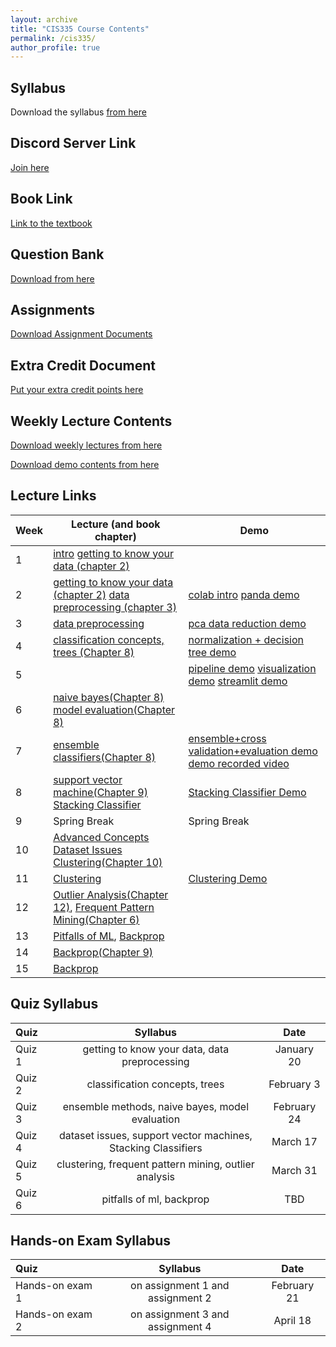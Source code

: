 ```yaml
---
layout: archive
title: "CIS335 Course Contents"
permalink: /cis335/
author_profile: true
---
```


## Syllabus

Download the syllabus [from here](https://drive.google.com/drive/folders/1nEqto4EAyuoRFkzYUjcM1fSJpHAG249W?usp=sharing)

## Discord Server Link

[Join here](https://discord.gg/cm68SAQsjE)

## Book Link

[Link to the textbook](https://drive.google.com/file/d/1ll5Yg-Tf9mTxOslCCub2dVEEgsKMpm1l/view?usp=sharing)


## Question Bank

[Download from here](https://drive.google.com/drive/folders/1VWyDsw0BI3TzBTyBHYVwbTWQXv4tD6Kg?usp=sharing)


## Assignments

[Download Assignment Documents](https://drive.google.com/drive/folders/1mlTJrfMz3EkPfOIVGI64fHigjVGq-uBg?usp=sharing)


<!-- ## Group Registration Document
[Register your group members here](https://docs.google.com/document/d/1og-Bbfm6HPC9KtiaLaFRj0uMzFou4T5pjdHfSCrUuQs/edit?usp=sharing) -->


## Extra Credit Document
[Put your extra credit points here](https://docs.google.com/document/d/1r5m0O1LWWVxUr1LaGCm96J40JmXVFDRbU9r4A_8STaU/edit?usp=sharing)

<!-- ## Project documents
[Project description and rubric](https://docs.google.com/document/d/1XxG5dNEhr66k5vj_YROQXD47dzo0RbHmpcZjO8s-bI4/edit?usp=sharing) -->

<!-- [Project checkpoint report template](https://docs.google.com/document/d/1kTE9uMTorp1cN_Hv66aNiCdsIwoSy14AgGMbxrLvMbE/edit?usp=sharing) -->

<!-- [Project checkpoints](https://docs.google.com/document/d/1BtxcUbN0RMFqjufpaAGUz5kLqia3nLUzUgxxT9RQJ0w/edit?usp=sharing) -->

## Weekly Lecture Contents

[Download weekly lectures from here](https://drive.google.com/drive/folders/1kHaYFrusdh9JsPgJxSaANOHlvfCxEykj?usp=sharing)

[Download demo contents from here](https://drive.google.com/drive/folders/1leo5d-TEo0-Gty7MNbDEbv8amCMPm8lb?usp=sharing)




## Lecture Links

|Week              | Lecture (and book chapter) | Demo |
| --------| -------------------------- | ----------------- |
| 1       |   [intro](https://drive.google.com/drive/folders/1i9TFuB2HP1rQ3v8jOeVwaJWH9v-Nr-Pq?usp=sharing) [getting to know your data (chapter 2)](https://drive.google.com/drive/folders/1l1-k2PxIQ3Zo7zgQREKn2kfMc9nUnCHK?usp=sharing) |  |
| 2       |   [getting to know your data (chapter 2)](https://drive.google.com/drive/folders/1l1-k2PxIQ3Zo7zgQREKn2kfMc9nUnCHK?usp=sharing)   [data preprocessing (chapter 3)](https://drive.google.com/drive/folders/1iBr4rB7pT_jS8m2ozWVzvDEP7-oI3Uq6?usp=sharing)  |  [colab intro](https://drive.google.com/drive/folders/1j9Yq2Xa5BV2x2Sg8oAGjATlGzrd_qNJw?usp=sharing) [panda demo](https://drive.google.com/drive/folders/1raIJ1Z8wAn8vD1xK6Y6T4Fd5sxwktNjk?usp=sharing)|
| 3       |  [data preprocessing](https://drive.google.com/drive/folders/1iBr4rB7pT_jS8m2ozWVzvDEP7-oI3Uq6?usp=sharing)  |  [pca data reduction demo](https://drive.google.com/drive/folders/1ldx9UVvoQQbKRYzQzrITTJmIN1mIfbPm?usp=sharing)  |
| 4       |   [classification concepts, trees (Chapter 8)](https://drive.google.com/drive/folders/1lsFiH9GvkLwoMwJDY0uFvo7xqYSKZkuP?usp=sharing)   | [normalization + decision tree demo](https://drive.google.com/drive/folders/1jGywGYpNaCkO99TlFacM1StGqtzxFxWJ?usp=sharing)  |
| 5       |   | [pipeline demo](https://drive.google.com/drive/folders/1NgzsrWSUVDbgjWufaqPiyB_LWP1xJoZP?usp=sharing) [visualization demo](https://drive.google.com/drive/folders/1rZHQ6F6-lwrvul90teSUvHGFllDEgQX2?usp=sharing) [streamlit demo](https://drive.google.com/drive/folders/17Jnh8vY2eibYBwK_YEurX6_PVVOgwBsU?usp=sharing)  |
| 6       | [naive bayes(Chapter 8)](https://drive.google.com/drive/folders/1mgCPAeL8w7rlmCuxZVrQRwcXiJC-GMBQ?usp=sharing) [model evaluation(Chapter 8)](https://drive.google.com/drive/folders/1mnUa4Oo-iOV352Dw9dt-yf94ZUbsPWQI?usp=sharing)   |   |
| 7       | [ensemble classifiers(Chapter 8)](https://drive.google.com/drive/folders/1mtHnsUmnm53Lpx_CAKIn8F7w0AfhH06Q?usp=sharing) |  [ensemble+cross validation+evaluation demo](https://drive.google.com/drive/folders/1o4_Vk3U3SonQXPqweqj6Mvm6MOSpdfwr?usp=sharing) [demo recorded video](https://drive.google.com/file/d/1nkhDwTXVHfTS-GnjxucMztmTSbeEuEae/view?usp=sharing)|
| 8     | [support vector machine(Chapter 9)](https://drive.google.com/drive/folders/1oLx9goDsfbs5CPZeQ8JD916I3VzRGxbs?usp=sharing) [Stacking Classifier](https://drive.google.com/drive/folders/1mtHnsUmnm53Lpx_CAKIn8F7w0AfhH06Q?usp=sharing)| [Stacking Classifier Demo](https://drive.google.com/drive/folders/1nqAALe_WDbChvrEzUGeTFu7QdeQxi1EH?usp=sharing) |
| 9     | Spring Break | Spring Break |
| 10    | [Advanced Concepts](https://drive.google.com/drive/folders/1oUH6R98Oxd-KwggYg37mHUUD6K48DqaE?usp=sharing) [Dataset Issues](https://drive.google.com/drive/folders/1nqAgpBYI2nMum54fTaLXGWQw9kJPGnxN?usp=sharing) [Clustering(Chapter 10)](https://drive.google.com/drive/folders/1q_1Q9H8u42QXs48-UXfKW7y7JtsCt5xI?usp=drive_link)|  |
| 11       | [Clustering](https://drive.google.com/drive/folders/1q_1Q9H8u42QXs48-UXfKW7y7JtsCt5xI?usp=drive_link)| [Clustering Demo](https://drive.google.com/drive/folders/1jRXhHt0p4u2Rs7spqL_nHktOkUgbIHZ2?usp=drive_link) |
| 12       | [Outlier Analysis(Chapter 12)](https://drive.google.com/drive/folders/1rYtsqy4SOQxpQ1HU8u4JORP8px1dFXcg?usp=sharing), [Frequent Pattern Mining(Chapter 6)](https://drive.google.com/drive/folders/1oz-oWD59Png9UQZ2NHTBxCDQgoxgIaus?usp=sharing) | |
| 13       | [Pitfalls of ML](https://drive.google.com/drive/folders/1yTyiqgomZ_-1PuXOPtgKfBYlAbv0Xe1b?usp=sharing), [Backprop](https://drive.google.com/drive/folders/1t5wuRLA9q66XeWdCoDtkkNScrdlljwat?usp=sharing)|  |
| 14       | [Backprop(Chapter 9)](https://drive.google.com/drive/folders/1t5wuRLA9q66XeWdCoDtkkNScrdlljwat?usp=sharing)|  |
| 15       | [Backprop](https://drive.google.com/drive/folders/1t5wuRLA9q66XeWdCoDtkkNScrdlljwat?usp=sharing)| |


## Quiz Syllabus

| Quiz      | Syllabus | Date |
| :---        |:----:   | :----:   | 
| Quiz 1      |  getting to know your data, data preprocessing    |January 20|
| Quiz 2   |classification concepts, trees| February 3 |
| Quiz 3   | ensemble methods, naive bayes, model evaluation | February 24 |
| Quiz 4   |  dataset issues, support vector machines, Stacking Classifiers| March 17 |
| Quiz 5  | clustering, frequent pattern mining, outlier analysis | March 31  |
| Quiz 6  |  pitfalls of ml, backprop| TBD |


## Hands-on Exam Syllabus

| Quiz      | Syllabus | Date |
| :---        |:----:   | :----:   | 
| Hands-on exam 1      |  on assignment 1 and assignment 2 |February 21|
| Hands-on exam 2      |  on assignment 3 and assignment 4 |April 18|





